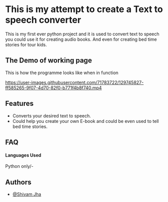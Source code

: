 
# This is my attempt to create a Text to speech converter 

This is my first ever python project and it is used to convert text to speech you could use it for creating audio books. And even for creating bed time stories for tour kids.
## The Demo of working page

This is how the programme looks like when in function

https://user-images.githubusercontent.com/71783722/129745827-ff585265-9f07-4d70-82f0-b771f4b8f740.mp4


## Features

- Converts your desired text to speech. 
- Could help you create your own E-book and could be even used to tell bed time stories.



  
## FAQ

#### Languages Used

Python only/-



## Authors

- [@Shivam Jha](https://github.com/shivam-jha2712)

  
